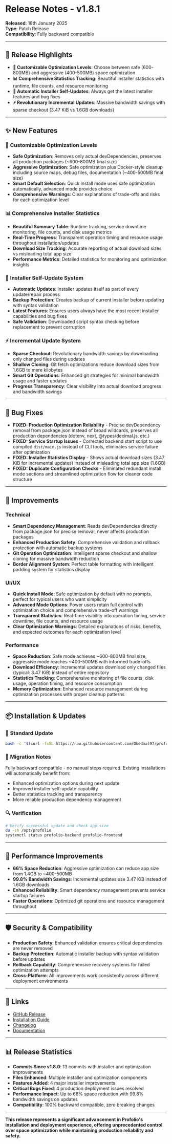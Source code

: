 # Release Notes - v1.8.1

**Released**: 18th January 2025  
**Type**: Patch Release  
**Compatibility**: Fully backward compatible

---

## 🎯 **Release Highlights**

- **🎯 Customizable Optimization Levels**: Choose between safe (600-800MB) and aggressive (400-500MB) space optimization
- **📊 Comprehensive Statistics Tracking**: Beautiful installer statistics with runtime, file counts, and resource monitoring
- **🔄 Automatic Installer Self-Updates**: Always get the latest installer features and bug fixes
- **⚡ Revolutionary Incremental Updates**: Massive bandwidth savings with sparse checkout (3.47 KiB vs 1.6GB downloads)

---

## ✨ **New Features**

### 🎯 **Customizable Optimization Levels**
- **Safe Optimization**: Removes only actual devDependencies, preserves all production packages (~600-800MB final size)
- **Aggressive Optimization**: Safe optimization plus Docker-style cleanup including source maps, debug files, documentation (~400-500MB final size)
- **Smart Default Selection**: Quick install mode uses safe optimization automatically, advanced mode provides choice
- **Comprehensive Warnings**: Clear explanations of trade-offs and risks for each optimization level

### 📊 **Comprehensive Installer Statistics**
- **Beautiful Summary Table**: Runtime tracking, service downtime monitoring, file counts, and disk usage metrics
- **Real-Time Progress**: Transparent operation timing and resource usage throughout installation/updates
- **Download Size Tracking**: Accurate reporting of actual download sizes vs misleading total app size
- **Performance Metrics**: Detailed statistics for monitoring and optimization insights

### 🔄 **Installer Self-Update System**
- **Automatic Updates**: Installer updates itself as part of every update/repair process
- **Backup Protection**: Creates backup of current installer before updating with syntax validation
- **Latest Features**: Ensures users always have the most recent installer capabilities and bug fixes
- **Safe Validation**: Downloaded script syntax checking before replacement to prevent corruption

### ⚡ **Incremental Update System**
- **Sparse Checkout**: Revolutionary bandwidth savings by downloading only changed files during updates
- **Shallow Cloning**: Git fetch optimizations reduce download sizes from 1.6GB to mere kilobytes
- **Smart Git Operations**: Enhanced git strategies for minimal bandwidth usage and faster updates
- **Progress Transparency**: Clear visibility into actual download progress and bandwidth savings

---

## 🐛 **Bug Fixes**

- **FIXED: Production Optimization Reliability** - Precise devDependency removal from package.json instead of broad wildcards, preserves all production dependencies (dotenv, next, @types/decimal.js, etc.)
- **FIXED: Service Startup Issues** - Corrected backend start script to use compiled `dist/main.js` instead of CLI tools, eliminates service failure after optimization
- **FIXED: Installer Statistics Display** - Shows actual download sizes (3.47 KiB for incremental updates) instead of misleading total app size (1.6GB)
- **FIXED: Duplicate Configuration Checks** - Eliminated redundant install mode sections and streamlined optimization flow for cleaner code structure

---

## 🔧 **Improvements**

### Technical
- **Smart Dependency Management**: Reads devDependencies directly from package.json for precise removal, never affects production packages
- **Enhanced Production Safety**: Comprehensive validation and rollback protection with automatic backup systems
- **Git Operation Optimization**: Intelligent sparse checkout and shallow cloning for massive bandwidth reduction
- **Border Alignment System**: Perfect table formatting with intelligent padding system for statistics display

### UI/UX
- **Quick Install Mode**: Safe optimization by default with no prompts, perfect for typical users who want simplicity
- **Advanced Mode Options**: Power users retain full control with optimization choice and comprehensive trade-off warnings
- **Transparent Statistics**: Real-time visibility into operation timing, service downtime, file counts, and resource usage
- **Clear Optimization Warnings**: Detailed explanations of risks, benefits, and expected outcomes for each optimization level

### Performance
- **Space Reduction**: Safe mode achieves ~600-800MB final size, aggressive mode reaches ~400-500MB with informed trade-offs
- **Download Efficiency**: Incremental updates download only changed files (typical: 3.47 KiB) instead of entire repository
- **Statistics Tracking**: Comprehensive monitoring of file counts, disk usage, operation timing, and resource consumption
- **Memory Optimization**: Enhanced resource management during optimization processes with proper cleanup patterns

---

## 📦 **Installation & Updates**

### 🚀 **Standard Update**
```bash
bash -c "$(curl -fsSL https://raw.githubusercontent.com/Obednal97/profolio/main/install-or-update.sh)"
```

### 🔄 **Migration Notes**
Fully backward compatible - no manual steps required. Existing installations will automatically benefit from:
- Enhanced optimization options during next update
- Improved installer self-update capability
- Better statistics tracking and transparency
- More reliable production dependency management

### 🔍 **Verification**
```bash
# Verify successful update and check app size
du -sh /opt/profolio
systemctl status profolio-backend profolio-frontend
```

---

## 🚀 **Performance Improvements**

- **66% Space Reduction**: Aggressive optimization can reduce app size from 1.4GB to ~400-500MB
- **99.8% Bandwidth Savings**: Incremental updates use 3.47 KiB instead of 1.6GB downloads
- **Enhanced Reliability**: Smart dependency management prevents service startup failures
- **Faster Operations**: Optimized git operations and resource management throughout

---

## 🛡️ **Security & Compatibility**

- **Production Safety**: Enhanced validation ensures critical dependencies are never removed
- **Backup Protection**: Automatic installer backup with syntax validation before updates
- **Rollback Capability**: Comprehensive recovery systems for failed optimization attempts
- **Cross-Platform**: All improvements work consistently across different deployment environments

---

## 🔗 **Links**
- [GitHub Release](https://github.com/Obednal97/profolio/releases/tag/v1.8.1)
- [Installation Guide](../../../README.md)
- [Changelog](../../../CHANGELOG.md)
- [Documentation](../../../docs/)

---

## 📊 **Release Statistics**
- **Commits Since v1.8.0**: 13 commits with installer and optimization improvements
- **Files Enhanced**: Multiple installer and optimization components
- **Features Added**: 4 major installer improvements
- **Critical Bugs Fixed**: 4 production deployment issues resolved
- **Performance Impact**: Up to 66% space reduction with 99.8% bandwidth savings on updates
- **Compatibility**: 100% backward compatible, zero breaking changes

---

**This release represents a significant advancement in Profolio's installation and deployment experience, offering unprecedented control over space optimization while maintaining production reliability and safety.** 